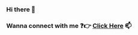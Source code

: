 ### Hi there 👋

### Wanna connect with me :question::point_right: [Click Here](https://dhamodaran-pandiyan.github.io/) 📫
<!--
**dhamodaran-pandiyan/dhamodaran-pandiyan** is a ✨ _special_ ✨ repository because its `README.md` (this file) appears on your GitHub profile.

Here are some ideas to get you started:

- 🔭 I’m currently working on ...
- 🌱 I’m currently learning ...
- 👯 I’m looking to collaborate on ...
- 🤔 I’m looking for help with ...
- 💬 Ask me about ...
- 📫 How to reach me: ...
- 😄 Pronouns: ...
- ⚡ Fun fact: ...
-->
